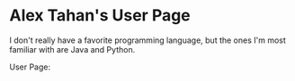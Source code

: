 # Alex Tahan's User Page

I don't really have a favorite programming language, but the ones I'm most familiar with are Java and Python.

User Page: [](https://alextahan.github.io/atahan/)
